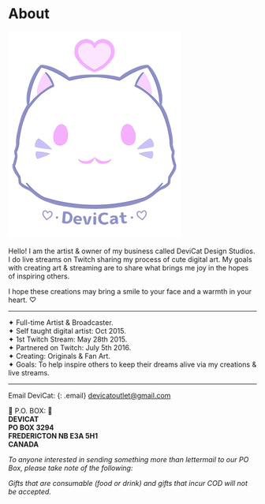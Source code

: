 # About
![](img/dc.png)

Hello! I am the artist & owner of my business called DeviCat Design Studios. I do live streams on Twitch sharing my process of cute digital art. My goals with creating art & streaming are to share what brings me joy in the hopes of inspiring others.

I hope these creations may bring a smile to your face and a warmth in your heart. ♡

---
✦ Full-time Artist & Broadcaster. <br>
✦ Self taught digital artist: Oct 2015. <br>
✦ 1st Twitch Stream: May 28th 2015. <br>
✦ Partnered on Twitch: July 5th 2016. <br>
✦ Creating: Originals & Fan Art. <br>
✦ Goals: To help inspire others to keep their dreams alive via my creations & live streams. <br>

---
<!-- ---
--- -->

Email DeviCat:
{: .email}
[devicatoutlet@gmail.com](mailto:devicatoutlet@gmail.com)

💜 P.O. BOX: 💜<br>
<b>DEVICAT<br>
PO BOX 3294<br>
FREDERICTON NB  E3A 5H1<br>
CANADA</b> <br>

<i>To anyone interested in sending something more than lettermail to our PO Box,
please take note of the following:</i>

<i>Gifts that are consumable (food or drink) and gifts that incur COD will not be accepted.</i>
